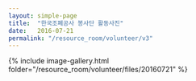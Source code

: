 ```yaml
---
layout: simple-page
title:  "한국조폐공사 봉사단 활동사진"
date:   2016-07-21
permalink: "/resource_room/volunteer/v3"
---
```



{% include image-gallery.html folder="/resource_room/volunteer/files/20160721" %}
